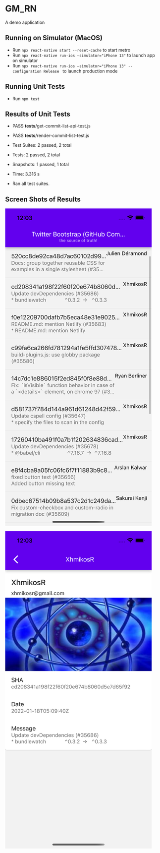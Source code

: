 # GM_RN
A demo application

## Running on Simulator (MacOS)

- Run `npx react-native start --reset-cache` to start metro
- Run `npx react-native run-ios —simulator="iPhone 13"` to launch app on simulator
- Run `npx react-native run-ios —simulator="iPhone 13" --configuration Release ` to launch production mode

## Running Unit Tests
- Run `npm test`

## Results of Unit Tests

-  PASS  __tests__/get-commit-list-api-test.js
-  PASS  __tests__/render-commit-list-test.js

- Test Suites: 2 passed, 2 total
- Tests:       2 passed, 2 total
- Snapshots:   1 passed, 1 total
- Time:        3.316 s
- Ran all test suites.

## Screen Shots of Results

![Alt text](list.png?raw=true "List")

![Alt text](detail.png?raw=true "Detail")
